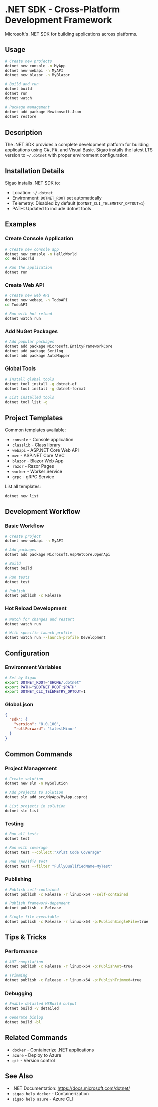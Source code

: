 # .NET SDK - Cross-Platform Development Framework

Microsoft's .NET SDK for building applications across platforms.

## Usage

```bash
# Create new projects
dotnet new console -n MyApp
dotnet new webapi -n MyAPI
dotnet new blazor -n MyBlazor

# Build and run
dotnet build
dotnet run
dotnet watch

# Package management
dotnet add package Newtonsoft.Json
dotnet restore
```

## Description

The .NET SDK provides a complete development platform for building applications using C#, F#, and Visual Basic. Sigao installs the latest LTS version to `~/.dotnet` with proper environment configuration.

## Installation Details

Sigao installs .NET SDK to:
- Location: `~/.dotnet`
- Environment: `DOTNET_ROOT` set automatically
- Telemetry: Disabled by default (`DOTNET_CLI_TELEMETRY_OPTOUT=1`)
- PATH: Updated to include dotnet tools

## Examples

### Create Console Application
```bash
# Create new console app
dotnet new console -n HelloWorld
cd HelloWorld

# Run the application
dotnet run
```

### Create Web API
```bash
# Create new web API
dotnet new webapi -n TodoAPI
cd TodoAPI

# Run with hot reload
dotnet watch run
```

### Add NuGet Packages
```bash
# Add popular packages
dotnet add package Microsoft.EntityFrameworkCore
dotnet add package Serilog
dotnet add package AutoMapper
```

### Global Tools
```bash
# Install global tools
dotnet tool install -g dotnet-ef
dotnet tool install -g dotnet-format

# List installed tools
dotnet tool list -g
```

## Project Templates

Common templates available:
- `console` - Console application
- `classlib` - Class library
- `webapi` - ASP.NET Core Web API
- `mvc` - ASP.NET Core MVC
- `blazor` - Blazor Web App
- `razor` - Razor Pages
- `worker` - Worker Service
- `grpc` - gRPC Service

List all templates:
```bash
dotnet new list
```

## Development Workflow

### Basic Workflow
```bash
# Create project
dotnet new webapi -n MyAPI

# Add packages
dotnet add package Microsoft.AspNetCore.OpenApi

# Build
dotnet build

# Run tests
dotnet test

# Publish
dotnet publish -c Release
```

### Hot Reload Development
```bash
# Watch for changes and restart
dotnet watch run

# With specific launch profile
dotnet watch run --launch-profile Development
```

## Configuration

### Environment Variables
```bash
# Set by Sigao
export DOTNET_ROOT="$HOME/.dotnet"
export PATH="$DOTNET_ROOT:$PATH"
export DOTNET_CLI_TELEMETRY_OPTOUT=1
```

### Global.json
```json
{
  "sdk": {
    "version": "8.0.100",
    "rollForward": "latestMinor"
  }
}
```

## Common Commands

### Project Management
```bash
# Create solution
dotnet new sln -n MySolution

# Add projects to solution
dotnet sln add src/MyApp/MyApp.csproj

# List projects in solution
dotnet sln list
```

### Testing
```bash
# Run all tests
dotnet test

# Run with coverage
dotnet test --collect:"XPlat Code Coverage"

# Run specific test
dotnet test --filter "FullyQualifiedName~MyTest"
```

### Publishing
```bash
# Publish self-contained
dotnet publish -c Release -r linux-x64 --self-contained

# Publish framework-dependent
dotnet publish -c Release

# Single file executable
dotnet publish -c Release -r linux-x64 -p:PublishSingleFile=true
```

## Tips & Tricks

### Performance
```bash
# AOT compilation
dotnet publish -c Release -r linux-x64 -p:PublishAot=true

# Trimming
dotnet publish -c Release -r linux-x64 -p:PublishTrimmed=true
```

### Debugging
```bash
# Enable detailed MSBuild output
dotnet build -v detailed

# Generate binlog
dotnet build -bl
```

## Related Commands

- `docker` - Containerize .NET applications
- `azure` - Deploy to Azure
- `git` - Version control

## See Also

- .NET Documentation: https://docs.microsoft.com/dotnet/
- `sigao help docker` - Containerization
- `sigao help azure` - Azure CLI